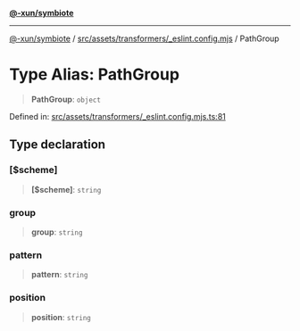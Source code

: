[**@-xun/symbiote**](../../../../../README.md)

***

[@-xun/symbiote](../../../../../README.md) / [src/assets/transformers/\_eslint.config.mjs](../README.md) / PathGroup

# Type Alias: PathGroup

> **PathGroup**: `object`

Defined in: [src/assets/transformers/\_eslint.config.mjs.ts:81](https://github.com/Xunnamius/symbiote/blob/93db40a191a3211953c897ee68551b6408725320/src/assets/transformers/_eslint.config.mjs.ts#L81)

## Type declaration

### \[$scheme\]

> **\[$scheme\]**: `string`

### group

> **group**: `string`

### pattern

> **pattern**: `string`

### position

> **position**: `string`
